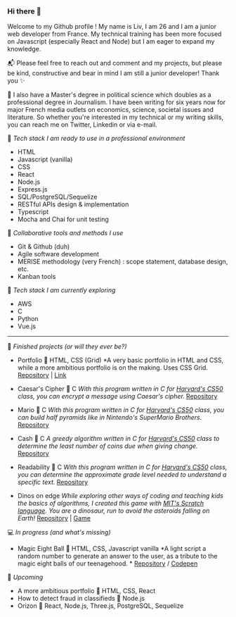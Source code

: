 ### Hi there 👋

Welcome to my Github profile ! My name is Liv, I am 26 and I am a junior web developer from France. My technical training has been more focused on Javascript (especially React and Node) but I am eager to expand my knowledge. 

📬 Please feel free to reach out and comment and my projects, but please be kind, constructive and bear in mind I am still a junior developer! Thank you ✨ 

📰 I also have a Master's degree in political science which doubles as a professional degree in Journalism. I have been writing for six years now for major French media outlets on economics, science, societal issues and literature. So whether you're interested in my technical or my writing skills, you can reach me on Twitter, Linkedin or via e-mail. 

📍 *Tech stack I am ready to use in a professional environment*
- HTML
- Javascript (vanilla)
- CSS
- React 
- Node.js
- Express.js
- SQL/PostgreSQL/Sequelize
- RESTful APIs design & implementation
- Typescript
- Mocha and Chai for unit testing 

📍 *Collaborative tools and methods I use*
- Git & Github (duh)
- Agile software development 
- MERISE methodology (very French) : scope statement, database design, etc.
- Kanban tools

📍 *Tech stack I am currently exploring*
- AWS
- C
- Python
- Vue.js

---

💾 *Finished projects (or will they ever be?)*

- Portfolio 🔸 HTML, CSS (Grid)
*A very basic portfolio in HTML and CSS, while a more ambitious portfolio is on the making. Uses CSS Grid. 
[Repository](https://github.com/livprojects/Mario) | [Link](https://livprojects.github.io)

- Caesar's Cipher 🔸 C 
*With this program written in C for [Harvard's CS50](https://cs50.harvard.edu/college/2020/fall/) class, you can encrypt a message using Caesar's cipher.*
[Repository](https://github.com/livprojects/Caesar)

- Mario 🔸 C
*With this program written in C for [Harvard's CS50](https://cs50.harvard.edu/college/2020/fall/) class, you can build half pyramids like in Nintendo's SuperMario Brothers.*
[Repository](https://github.com/livprojects/Mario)

- Cash 🔸 C
*A greedy algorithm written in C for [Harvard's CS50](https://cs50.harvard.edu/college/2020/fall/) class to determine the least number of coins due when giving change.*
[Repository](https://github.com/livprojects/Cash)

- Readability 🔸 C
*With this program written in C for [Harvard's CS50](https://cs50.harvard.edu/college/2020/fall/) class, you can determine the approximate grade level needed to understand a specific text.*
[Repository](https://github.com/livprojects/Readability)

- Dinos on edge
*While exploring other ways of coding and teaching kids the basics of algorithms, I created this game with [MIT's Scratch language](https://scratch.mit.edu/). You are a dinosaur, run to avoid the asteroids falling on Earth!*
[Repository](https://github.com/livprojects/DinosOnEdge) | [Game]()


💻 *In progress (and what's missing)*

- Magic Eight Ball 🔸 HTML, CSS, Javascript vanilla
*A light script a random number to generate an answer to the user, as a tribute to the magic eight balls of our teenagehood. *
[Repository](https://github.com/livprojects/MagicEightBall) / [Codepen](https://codepen.io/livprojects/full/abNjeqe)

🔮 *Upcoming*
- A more ambitious portfolio 🔸 HTML, CSS, React
- How to detect fraud in classifieds 🔸 Node.js 
- Orizon 🔸 React, Node.js, Three.js, PostgreSQL, Sequelize

